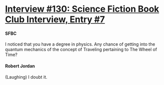 # [Interview #130: Science Fiction Book Club Interview, Entry #7](https://www.theoryland.com/intvmain.php?i=130#7)

#### SFBC

I noticed that you have a degree in physics. Any chance of getting into the quantum mechanics of the concept of Traveling pertaining to The Wheel of Time?

#### Robert Jordan

(Laughing) I doubt it.

